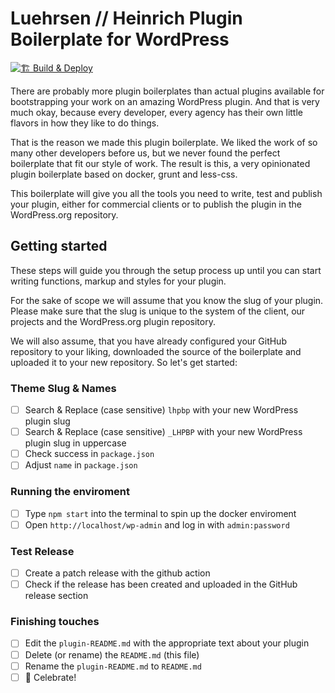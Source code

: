 # Luehrsen // Heinrich Plugin Boilerplate for WordPress

[![🏗 Build & Deploy](../../actions/workflows/main.yml/badge.svg)](../../actions/workflows/main.yml)

There are probably more plugin boilerplates than actual plugins available for
bootstrapping your work on an amazing WordPress plugin. And that is very much
okay, because every developer, every agency has their own little flavors in how
they like to do things.

That is the reason we made this plugin boilerplate. We liked the work of so many
other developers before us, but we never found the perfect boilerplate that fit
our style of work. The result is this, a very opinionated plugin boilerplate
based on docker, grunt and less-css.

This boilerplate will give you all the tools you need to write, test and publish
your plugin, either for commercial clients or to publish the plugin in the
WordPress.org repository.


## Getting started

These steps will guide you through the setup process up until you can start
writing functions, markup and styles for your plugin.

For the sake of scope we will assume that you know the slug of your plugin.
Please make sure that the slug is unique to the system of the client, our
projects and the WordPress.org plugin repository.

We will also assume, that you have already configured your GitHub repository to
your liking, downloaded the source of the boilerplate and uploaded it to your
new repository. So let's get started:

### Theme Slug & Names

- [ ] Search & Replace (case sensitive) `lhpbp` with your new WordPress plugin slug
- [ ] Search & Replace (case sensitive) `_LHPBP` with your new WordPress plugin slug in uppercase
- [ ] Check success in `package.json`
- [ ] Adjust `name` in `package.json`

### Running the enviroment

- [ ] Type `npm start` into the terminal to spin up the docker enviroment
- [ ] Open `http://localhost/wp-admin` and log in with `admin:password`

### Test Release

- [ ] Create a patch release with the github action
- [ ] Check if the release has been created and uploaded in the GitHub release section

### Finishing touches

- [ ] Edit the `plugin-README.md` with the appropriate text about your plugin
- [ ] Delete (or rename) the `README.md` (this file)
- [ ] Rename the `plugin-README.md` to `README.md`
- [ ] 🎉  Celebrate!
